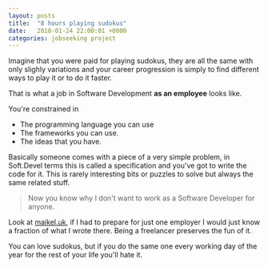 ```yaml
---
layout: posts
title:  "8 hours playing sudokus"
date:   2018-01-24 22:00:01 +0000
categories: jobseeking project
---
```

Imagine that you were paid for playing sudokus, they are all the same with only slighly variations and your career progression is simply to find different ways to play it or to do it faster.

That is what a job in Software Development **as an employee** looks like.

You're constrained in
* The programming language you can use
* The frameworks you can use.
* The ideas that you have.

Basically someone comes with a piece of a very simple problem, in Soft.Devel terms this is called a specification and you've got to write the code for it. This is rarely interesting bits or puzzles to solve but always the same related stuff.

> Now you know why I don't want to work as a Software Developer for anyone.

Look at [maikel.uk](https://www.maikel.uk), if I had to prepare for just one employer I would just know a fraction of what I wrote there. Being a freelancer preserves the fun of it.

You can love sudokus, but if you do the same one every working day of the year for the rest of your life you'll hate it.
